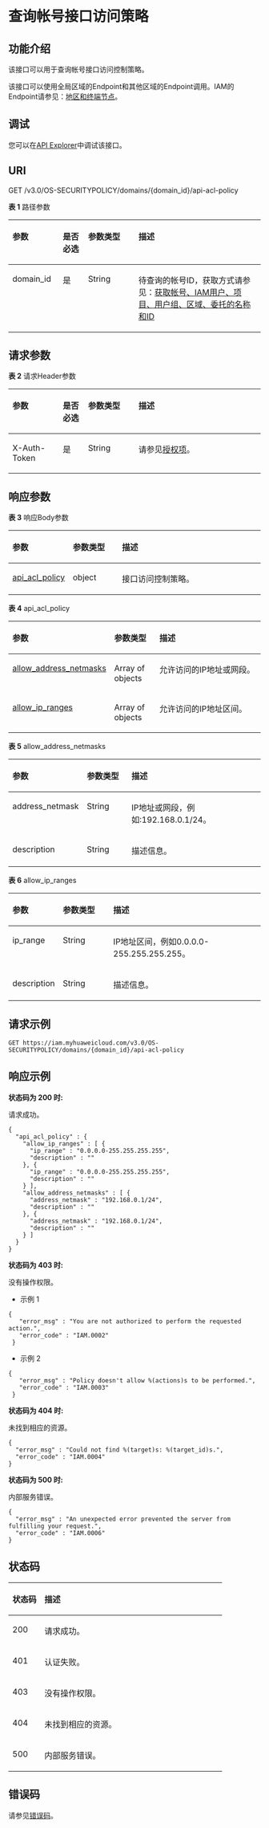 # 查询帐号接口访问策略<a name="iam_17_0010"></a>

## 功能介绍<a name="section12579655162018"></a>

该接口可以用于查询帐号接口访问控制策略。

该接口可以使用全局区域的Endpoint和其他区域的Endpoint调用。IAM的Endpoint请参见：[地区和终端节点](https://developer.huaweicloud.com/endpoint?IAM)。

## 调试<a name="section41422113590"></a>

您可以在[API Explorer](https://apiexplorer.developer.huaweicloud.com/apiexplorer/doc?product=IAM&api=ShowDomainApiAclPolicy)中调试该接口。

## URI<a name="section5580115552014"></a>

GET /v3.0/OS-SECURITYPOLICY/domains/\{domain\_id\}/api-acl-policy

**表 1**  路径参数

<a name="table165803559206"></a>
<table><thead align="left"><tr id="row4678955132020"><th class="cellrowborder" valign="top" width="20%" id="mcps1.2.5.1.1"><p id="p156786552201"><a name="p156786552201"></a><a name="p156786552201"></a>参数</p>
</th>
<th class="cellrowborder" valign="top" width="10%" id="mcps1.2.5.1.2"><p id="p15678175572018"><a name="p15678175572018"></a><a name="p15678175572018"></a>是否必选</p>
</th>
<th class="cellrowborder" valign="top" width="20%" id="mcps1.2.5.1.3"><p id="p1567835516205"><a name="p1567835516205"></a><a name="p1567835516205"></a>参数类型</p>
</th>
<th class="cellrowborder" valign="top" width="50%" id="mcps1.2.5.1.4"><p id="p20678055102017"><a name="p20678055102017"></a><a name="p20678055102017"></a>描述</p>
</th>
</tr>
</thead>
<tbody><tr id="row11678105515201"><td class="cellrowborder" valign="top" width="20%" headers="mcps1.2.5.1.1 "><p id="p12678355122020"><a name="p12678355122020"></a><a name="p12678355122020"></a>domain_id</p>
</td>
<td class="cellrowborder" valign="top" width="10%" headers="mcps1.2.5.1.2 "><p id="p267816554206"><a name="p267816554206"></a><a name="p267816554206"></a>是</p>
</td>
<td class="cellrowborder" valign="top" width="20%" headers="mcps1.2.5.1.3 "><p id="p10678115552014"><a name="p10678115552014"></a><a name="p10678115552014"></a>String</p>
</td>
<td class="cellrowborder" valign="top" width="50%" headers="mcps1.2.5.1.4 "><p id="p186789559202"><a name="p186789559202"></a><a name="p186789559202"></a>待查询的帐号ID，获取方式请参见：<a href="获取帐号-IAM用户-项目-用户组-区域-委托的名称和ID.md">获取帐号、IAM用户、项目、用户组、区域、委托的名称和ID</a></p>
</td>
</tr>
</tbody>
</table>

## 请求参数<a name="section558455515209"></a>

**表 2**  请求Header参数

<a name="table175841552207"></a>
<table><thead align="left"><tr id="row76781655142013"><th class="cellrowborder" valign="top" width="20%" id="mcps1.2.5.1.1"><p id="p76781055192020"><a name="p76781055192020"></a><a name="p76781055192020"></a>参数</p>
</th>
<th class="cellrowborder" valign="top" width="10%" id="mcps1.2.5.1.2"><p id="p2067817552208"><a name="p2067817552208"></a><a name="p2067817552208"></a>是否必选</p>
</th>
<th class="cellrowborder" valign="top" width="20%" id="mcps1.2.5.1.3"><p id="p9678205532018"><a name="p9678205532018"></a><a name="p9678205532018"></a>参数类型</p>
</th>
<th class="cellrowborder" valign="top" width="50%" id="mcps1.2.5.1.4"><p id="p11678165514202"><a name="p11678165514202"></a><a name="p11678165514202"></a>描述</p>
</th>
</tr>
</thead>
<tbody><tr id="row567825514208"><td class="cellrowborder" valign="top" width="20%" headers="mcps1.2.5.1.1 "><p id="p176788552203"><a name="p176788552203"></a><a name="p176788552203"></a>X-Auth-Token</p>
</td>
<td class="cellrowborder" valign="top" width="10%" headers="mcps1.2.5.1.2 "><p id="p20678355172010"><a name="p20678355172010"></a><a name="p20678355172010"></a>是</p>
</td>
<td class="cellrowborder" valign="top" width="20%" headers="mcps1.2.5.1.3 "><p id="p0678115518209"><a name="p0678115518209"></a><a name="p0678115518209"></a>String</p>
</td>
<td class="cellrowborder" valign="top" width="50%" headers="mcps1.2.5.1.4 "><p id="p6678125517201"><a name="p6678125517201"></a><a name="p6678125517201"></a>请参见<a href="授权项.md">授权项</a>。</p>
</td>
</tr>
</tbody>
</table>

## 响应参数<a name="section9587105510200"></a>

**表 3**  响应Body参数

<a name="table185881255182016"></a>
<table><thead align="left"><tr id="row2678185517201"><th class="cellrowborder" valign="top" width="20%" id="mcps1.2.4.1.1"><p id="p1867865592010"><a name="p1867865592010"></a><a name="p1867865592010"></a>参数</p>
</th>
<th class="cellrowborder" valign="top" width="20%" id="mcps1.2.4.1.2"><p id="p146789558208"><a name="p146789558208"></a><a name="p146789558208"></a>参数类型</p>
</th>
<th class="cellrowborder" valign="top" width="60%" id="mcps1.2.4.1.3"><p id="p17678185518202"><a name="p17678185518202"></a><a name="p17678185518202"></a>描述</p>
</th>
</tr>
</thead>
<tbody><tr id="row1067845572011"><td class="cellrowborder" valign="top" width="20%" headers="mcps1.2.4.1.1 "><p id="p8678125572019"><a name="p8678125572019"></a><a name="p8678125572019"></a><a href="#table205901355132011">api_acl_policy</a></p>
</td>
<td class="cellrowborder" valign="top" width="20%" headers="mcps1.2.4.1.2 "><p id="p26781555208"><a name="p26781555208"></a><a name="p26781555208"></a>object</p>
</td>
<td class="cellrowborder" valign="top" width="60%" headers="mcps1.2.4.1.3 "><p id="p1967810556203"><a name="p1967810556203"></a><a name="p1967810556203"></a>接口访问控制策略。</p>
</td>
</tr>
</tbody>
</table>

**表 4**  api\_acl\_policy

<a name="table205901355132011"></a>
<table><thead align="left"><tr id="row1667805512203"><th class="cellrowborder" valign="top" width="20%" id="mcps1.2.4.1.1"><p id="p6678115532010"><a name="p6678115532010"></a><a name="p6678115532010"></a>参数</p>
</th>
<th class="cellrowborder" valign="top" width="20%" id="mcps1.2.4.1.2"><p id="p0678955172018"><a name="p0678955172018"></a><a name="p0678955172018"></a>参数类型</p>
</th>
<th class="cellrowborder" valign="top" width="60%" id="mcps1.2.4.1.3"><p id="p26785556201"><a name="p26785556201"></a><a name="p26785556201"></a>描述</p>
</th>
</tr>
</thead>
<tbody><tr id="row1367865511204"><td class="cellrowborder" valign="top" width="20%" headers="mcps1.2.4.1.1 "><p id="p6678175532014"><a name="p6678175532014"></a><a name="p6678175532014"></a><a href="#table459414558202">allow_address_netmasks</a></p>
</td>
<td class="cellrowborder" valign="top" width="20%" headers="mcps1.2.4.1.2 "><p id="p4678205542011"><a name="p4678205542011"></a><a name="p4678205542011"></a>Array of objects</p>
</td>
<td class="cellrowborder" valign="top" width="60%" headers="mcps1.2.4.1.3 "><p id="p2067965518204"><a name="p2067965518204"></a><a name="p2067965518204"></a>允许访问的IP地址或网段。</p>
</td>
</tr>
<tr id="row5679555202011"><td class="cellrowborder" valign="top" width="20%" headers="mcps1.2.4.1.1 "><p id="p15679125518204"><a name="p15679125518204"></a><a name="p15679125518204"></a><a href="#table659605519206">allow_ip_ranges</a></p>
</td>
<td class="cellrowborder" valign="top" width="20%" headers="mcps1.2.4.1.2 "><p id="p14880213133415"><a name="p14880213133415"></a><a name="p14880213133415"></a>Array of objects</p>
</td>
<td class="cellrowborder" valign="top" width="60%" headers="mcps1.2.4.1.3 "><p id="p15679185512018"><a name="p15679185512018"></a><a name="p15679185512018"></a>允许访问的IP地址区间。</p>
</td>
</tr>
</tbody>
</table>

**表 5**  allow\_address\_netmasks

<a name="table459414558202"></a>
<table><thead align="left"><tr id="row767910558201"><th class="cellrowborder" valign="top" width="20%" id="mcps1.2.4.1.1"><p id="p1767945562012"><a name="p1767945562012"></a><a name="p1767945562012"></a>参数</p>
</th>
<th class="cellrowborder" valign="top" width="20%" id="mcps1.2.4.1.2"><p id="p14679655192014"><a name="p14679655192014"></a><a name="p14679655192014"></a>参数类型</p>
</th>
<th class="cellrowborder" valign="top" width="60%" id="mcps1.2.4.1.3"><p id="p1679185517202"><a name="p1679185517202"></a><a name="p1679185517202"></a>描述</p>
</th>
</tr>
</thead>
<tbody><tr id="row176791155132019"><td class="cellrowborder" valign="top" width="20%" headers="mcps1.2.4.1.1 "><p id="p19679125517204"><a name="p19679125517204"></a><a name="p19679125517204"></a>address_netmask</p>
</td>
<td class="cellrowborder" valign="top" width="20%" headers="mcps1.2.4.1.2 "><p id="p1679195502011"><a name="p1679195502011"></a><a name="p1679195502011"></a>String</p>
</td>
<td class="cellrowborder" valign="top" width="60%" headers="mcps1.2.4.1.3 "><p id="p367985517204"><a name="p367985517204"></a><a name="p367985517204"></a>IP地址或网段，例如:192.168.0.1/24。</p>
</td>
</tr>
<tr id="row196791555132020"><td class="cellrowborder" valign="top" width="20%" headers="mcps1.2.4.1.1 "><p id="p367912551207"><a name="p367912551207"></a><a name="p367912551207"></a>description</p>
</td>
<td class="cellrowborder" valign="top" width="20%" headers="mcps1.2.4.1.2 "><p id="p2067912556209"><a name="p2067912556209"></a><a name="p2067912556209"></a>String</p>
</td>
<td class="cellrowborder" valign="top" width="60%" headers="mcps1.2.4.1.3 "><p id="p106793559201"><a name="p106793559201"></a><a name="p106793559201"></a>描述信息。</p>
</td>
</tr>
</tbody>
</table>

**表 6**  allow\_ip\_ranges

<a name="table659605519206"></a>
<table><thead align="left"><tr id="row1667905519204"><th class="cellrowborder" valign="top" width="20%" id="mcps1.2.4.1.1"><p id="p2679145516201"><a name="p2679145516201"></a><a name="p2679145516201"></a>参数</p>
</th>
<th class="cellrowborder" valign="top" width="20%" id="mcps1.2.4.1.2"><p id="p186793557209"><a name="p186793557209"></a><a name="p186793557209"></a>参数类型</p>
</th>
<th class="cellrowborder" valign="top" width="60%" id="mcps1.2.4.1.3"><p id="p267912553208"><a name="p267912553208"></a><a name="p267912553208"></a>描述</p>
</th>
</tr>
</thead>
<tbody><tr id="row767995514208"><td class="cellrowborder" valign="top" width="20%" headers="mcps1.2.4.1.1 "><p id="p1679155592013"><a name="p1679155592013"></a><a name="p1679155592013"></a>ip_range</p>
</td>
<td class="cellrowborder" valign="top" width="20%" headers="mcps1.2.4.1.2 "><p id="p14680355162011"><a name="p14680355162011"></a><a name="p14680355162011"></a>String</p>
</td>
<td class="cellrowborder" valign="top" width="60%" headers="mcps1.2.4.1.3 "><p id="p5680755182015"><a name="p5680755182015"></a><a name="p5680755182015"></a>IP地址区间，例如0.0.0.0-255.255.255.255。</p>
</td>
</tr>
<tr id="row18361322124711"><td class="cellrowborder" valign="top" width="20%" headers="mcps1.2.4.1.1 "><p id="p5679165582010"><a name="p5679165582010"></a><a name="p5679165582010"></a>description</p>
</td>
<td class="cellrowborder" valign="top" width="20%" headers="mcps1.2.4.1.2 "><p id="p7679145572013"><a name="p7679145572013"></a><a name="p7679145572013"></a>String</p>
</td>
<td class="cellrowborder" valign="top" width="60%" headers="mcps1.2.4.1.3 "><p id="p146791455152017"><a name="p146791455152017"></a><a name="p146791455152017"></a>描述信息。</p>
</td>
</tr>
</tbody>
</table>

## 请求示例<a name="section16599145512015"></a>

```
GET https://iam.myhuaweicloud.com/v3.0/OS-SECURITYPOLICY/domains/{domain_id}/api-acl-policy
```

## 响应示例<a name="section8600155516203"></a>

**状态码为 200 时:**

请求成功。

```
{ 
  "api_acl_policy" : { 
    "allow_ip_ranges" : [ { 
      "ip_range" : "0.0.0.0-255.255.255.255", 
      "description" : "" 
    }, { 
      "ip_range" : "0.0.0.0-255.255.255.255", 
      "description" : "" 
    } ], 
    "allow_address_netmasks" : [ { 
      "address_netmask" : "192.168.0.1/24", 
      "description" : "" 
    }, { 
      "address_netmask" : "192.168.0.1/24", 
      "description" : "" 
    } ] 
  } 
}
```

**状态码为 403 时:**

没有操作权限。

-   示例 1

```
{ 
   "error_msg" : "You are not authorized to perform the requested action.", 
   "error_code" : "IAM.0002" 
 }
```

-   示例 2

```
{ 
   "error_msg" : "Policy doesn't allow %(actions)s to be performed.", 
   "error_code" : "IAM.0003" 
 }
```

**状态码为 404 时:**

未找到相应的资源。

```
{ 
  "error_msg" : "Could not find %(target)s: %(target_id)s.", 
  "error_code" : "IAM.0004" 
}
```

**状态码为 500 时:**

内部服务错误。

```
{ 
  "error_msg" : "An unexpected error prevented the server from fulfilling your request.", 
  "error_code" : "IAM.0006" 
}
```

## 状态码<a name="section18605555152012"></a>

<a name="table16605155514206"></a>
<table><thead align="left"><tr id="row2068165514208"><th class="cellrowborder" valign="top" width="15%" id="mcps1.1.3.1.1"><p id="p368145592019"><a name="p368145592019"></a><a name="p368145592019"></a>状态码</p>
</th>
<th class="cellrowborder" valign="top" width="85%" id="mcps1.1.3.1.2"><p id="p86811955162010"><a name="p86811955162010"></a><a name="p86811955162010"></a>描述</p>
</th>
</tr>
</thead>
<tbody><tr id="row1368195592014"><td class="cellrowborder" valign="top" width="15%" headers="mcps1.1.3.1.1 "><p id="p13681955112015"><a name="p13681955112015"></a><a name="p13681955112015"></a>200</p>
</td>
<td class="cellrowborder" valign="top" width="85%" headers="mcps1.1.3.1.2 "><p id="p1468114555208"><a name="p1468114555208"></a><a name="p1468114555208"></a>请求成功。</p>
</td>
</tr>
<tr id="row146811355102017"><td class="cellrowborder" valign="top" width="15%" headers="mcps1.1.3.1.1 "><p id="p15681135582014"><a name="p15681135582014"></a><a name="p15681135582014"></a>401</p>
</td>
<td class="cellrowborder" valign="top" width="85%" headers="mcps1.1.3.1.2 "><p id="p1681185519205"><a name="p1681185519205"></a><a name="p1681185519205"></a>认证失败。</p>
</td>
</tr>
<tr id="row7681175519207"><td class="cellrowborder" valign="top" width="15%" headers="mcps1.1.3.1.1 "><p id="p176811755112010"><a name="p176811755112010"></a><a name="p176811755112010"></a>403</p>
</td>
<td class="cellrowborder" valign="top" width="85%" headers="mcps1.1.3.1.2 "><p id="p16681855172013"><a name="p16681855172013"></a><a name="p16681855172013"></a>没有操作权限。</p>
</td>
</tr>
<tr id="row9681155513206"><td class="cellrowborder" valign="top" width="15%" headers="mcps1.1.3.1.1 "><p id="p1568114555208"><a name="p1568114555208"></a><a name="p1568114555208"></a>404</p>
</td>
<td class="cellrowborder" valign="top" width="85%" headers="mcps1.1.3.1.2 "><p id="p6681125513201"><a name="p6681125513201"></a><a name="p6681125513201"></a>未找到相应的资源。</p>
</td>
</tr>
<tr id="row2681205592013"><td class="cellrowborder" valign="top" width="15%" headers="mcps1.1.3.1.1 "><p id="p4681165512208"><a name="p4681165512208"></a><a name="p4681165512208"></a>500</p>
</td>
<td class="cellrowborder" valign="top" width="85%" headers="mcps1.1.3.1.2 "><p id="p6681175512011"><a name="p6681175512011"></a><a name="p6681175512011"></a>内部服务错误。</p>
</td>
</tr>
</tbody>
</table>

## 错误码<a name="section116091855152018"></a>

请参见[错误码](错误码.md)。

